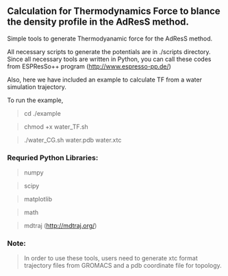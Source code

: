 ## Calculation for Thermodynamics Force to blance the density profile in the AdResS method.

Simple tools to generate Thermodyanamic force for the AdResS method.

All necessary scripts to generate the potentials are in ./scripts directory. Since all necessary tools are written in Python, you can call these codes from ESPResSo++ program (http://www.espresso-pp.de/)

Also, here we have included an example to calculate TF from a water simulation trajectory. 

To run the example,

> cd ./example

> chmod +x water_TF.sh

> ./water_CG.sh water.pdb water.xtc

### Requried Python Libraries:

> numpy

> scipy

> matplotlib

> math

> mdtraj  (http://mdtraj.org/)

### Note:
> In order to use these tools, users need to generate xtc format trajectory files from GROMACS and a pdb coordinate file for topology. 

